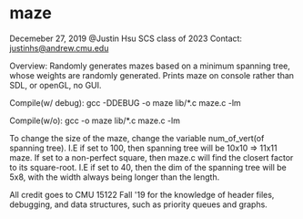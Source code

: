 # maze
Decemeber 27, 2019
@Justin Hsu SCS class of 2023
Contact: justinhs@andrew.cmu.edu

Overview: Randomly generates mazes based on a minimum spanning tree, whose weights are randomly generated. Prints maze on console
rather than SDL, or openGL, no GUI.

Compile(w/ debug): gcc -DDEBUG -o maze lib/*.c maze.c -lm

Compile(w/o): gcc -o maze lib/*.c maze.c -lm

To change the size of the maze, change the variable num_of_vert(of spanning tree). I.E if set to 100, then spanning tree will
be 10x10 => 11x11 maze. If set to a non-perfect square, then maze.c will find the closert factor to its square-root. I.E if 
set to 40, then the dim of the spanning tree will be 5x8, with the width always being longer than the length.

All credit goes to CMU 15122 Fall '19 for the knowledge of header files, debugging, and data structures, such as
priority queues and graphs.
